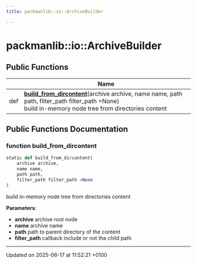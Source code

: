 ```yaml
---
title: packmanlib::io::ArchiveBuilder

---
```


# packmanlib::io::ArchiveBuilder





## Public Functions

|                | Name           |
| -------------- | -------------- |
| def | **[build_from_dircontent](classpackmanlib_1_1io_1_1_archive_builder.md#function-build-from-dircontent)**(archive archive, name name, path path, filter_path filter_path =None)<br>build in-memory node tree from directories content  |

## Public Functions Documentation

### function build_from_dircontent

```python
static def build_from_dircontent(
    archive archive,
    name name,
    path path,
    filter_path filter_path =None
)
```

build in-memory node tree from directories content 

**Parameters**: 

  * **archive** archive root node 
  * **name** archive name 
  * **path** path to parent directory of the content 
  * **filter_path** callback include or not the child path 


-------------------------------

Updated on 2025-06-17 at 11:52:21 +0100